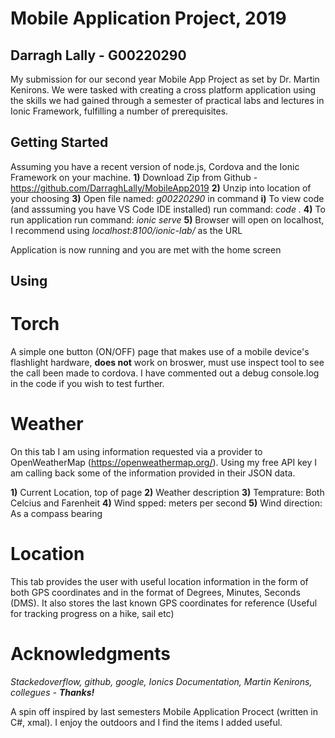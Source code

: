 # Mobile Application Project, 2019
## Darragh Lally - G00220290

My submission for our second year Mobile App Project as set by Dr. Martin Kenirons. We were tasked with creating a cross platform application using the skills we had gained through a semester of practical labs and lectures in Ionic Framework, fulfilling a number of prerequisites.

## Getting Started

Assuming you have a recent version of node.js, Cordova and the Ionic Framework on your machine.
  **1)** Download Zip from Github - https://github.com/DarraghLally/MobileApp2019
  **2)** Unzip into location of your choosing
  **3)** Open file named: *g00220290* in command
    **i)** To view code (and asssuming you have VS Code IDE installed) run command: *code .*
  **4)** To run application run command: *ionic serve*
  **5)** Browser will open on localhost, I recommend using *localhost:8100/ionic-lab/* as the    URL
  
  Application is now running and you are met with the home screen
  
  ## Using
  
  # Torch
  A simple one button (ON/OFF) page that makes use of a mobile device's flashlight hardware, **does not** work on broswer, must use inspect tool to see the call been made to cordova. I have commented out a debug console.log in the code if you wish to test further.
  
  # Weather
  On this tab I am using information requested via a provider to OpenWeatherMap (https://openweathermap.org/). Using my free API key I am calling back some of the information provided in their JSON data.
  
  **1)** Current Location, top of page
  **2)** Weather description
  **3)** Temprature: Both Celcius and Farenheit
  **4)** Wind spped: meters per second
  **5)** Wind direction: As a compass bearing
  
  # Location
  This tab provides the user with useful location information in the form of both GPS coordinates and in the format of Degrees, Minutes, Seconds (DMS). It also stores the last known GPS coordinates for reference (Useful for tracking progress on a hike, sail etc)
  
  # Acknowledgments
  
  *Stackedoverflow, github, google, Ionics Documentation, Martin Kenirons, collegues - **Thanks!***
  
  A spin off inspired by last semesters Mobile Application Procect (written in C#, xmal). I enjoy the outdoors and I find the items I added useful.
  
  
  
